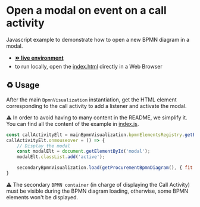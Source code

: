 # Open a modal on event on a call activity

Javascript example to demonstrate how to open a new BPMN diagram in a modal.
- [__:fast_forward: live environment__](https://cdn.statically.io/gh/process-analytics/bpmn-visualization-examples/master/examples/custom-navigation/call-activity-with-modal-on-mouse-over/index.html)
- to run locally, open the [index.html](index.html) directly in a Web Browser

## ♻️ Usage

After the main `BpmnVisualization` instantiation, get the HTML element corresponding to the call activity to add a listener and activate the modal.

⚠️  In order to avoid having to many content in the README, we simplify it. You can find all the content of the example in [index.js](index.js).
```javascript
const callActivityElt = mainBpmnVisualization.bpmnElementsRegistry.getElementsByIds(['call_activity'])[0].htmlElement;
callActivityElt.onmouseover = () => {
    // Display the modal
    const modalElt = document.getElementById('modal');
    modalElt.classList.add('active');

    secondaryBpmnVisualization.load(getProcurementBpmnDiagram(), { fit: {type: 'Center'} });
}
```

⚠️ The secondary `BPMN container` (in charge of displaying the Call Activity) must be visible during the BPMN diagram loading, otherwise, some BPMN elements won't be displayed.
